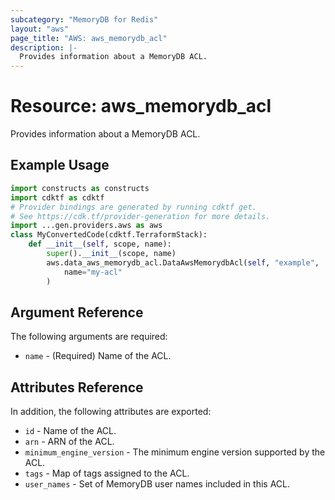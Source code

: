 ```yaml
---
subcategory: "MemoryDB for Redis"
layout: "aws"
page_title: "AWS: aws_memorydb_acl"
description: |-
  Provides information about a MemoryDB ACL.
---
```


# Resource: aws_memorydb_acl

Provides information about a MemoryDB ACL.

## Example Usage

```python
import constructs as constructs
import cdktf as cdktf
# Provider bindings are generated by running cdktf get.
# See https://cdk.tf/provider-generation for more details.
import ...gen.providers.aws as aws
class MyConvertedCode(cdktf.TerraformStack):
    def __init__(self, scope, name):
        super().__init__(scope, name)
        aws.data_aws_memorydb_acl.DataAwsMemorydbAcl(self, "example",
            name="my-acl"
        )
```

## Argument Reference

The following arguments are required:

* `name` - (Required) Name of the ACL.

## Attributes Reference

In addition, the following attributes are exported:

* `id` - Name of the ACL.
* `arn` - ARN of the ACL.
* `minimum_engine_version` - The minimum engine version supported by the ACL.
* `tags` - Map of tags assigned to the ACL.
* `user_names` - Set of MemoryDB user names included in this ACL.

<!-- cache-key: cdktf-0.17.0-pre.15 input-facc3236767ccaf09e3b4fc98fd83241734919a0c8b90c3a5d4661a92751cc01 -->